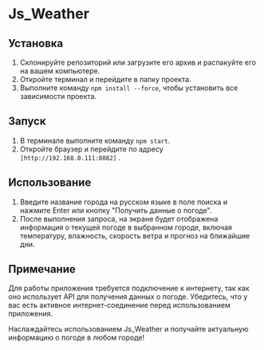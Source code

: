 # Js_Weather

## Установка

1. Склонируйте репозиторий или загрузите его архив и распакуйте его на вашем компьютере.
2. Откройте терминал и перейдите в папку проекта.
3. Выполните команду `npm install --force`, чтобы установить все зависимости проекта.

## Запуск

1. В терминале выполните команду `npm start`.
2. Откройте браузер и перейдите по адресу `[http://192.168.0.111:8082]` .

## Использование

1. Введите название города на русском языке в поле поиска и нажмите Enter или кнопку "Получить данные о погоде".
2. После выполнения запроса, на экране будет отображена информация о текущей погоде в выбранном городе, включая температуру, влажность, скорость ветра и прогноз на ближайшие дни.

## Примечание

Для работы приложения требуется подключение к интернету, так как оно использует API для получения данных о погоде. Убедитесь, что у вас есть активное интернет-соединение перед использованием приложения.

Наслаждайтесь использованием Js_Weather и получайте актуальную информацию о погоде в любом городе!
